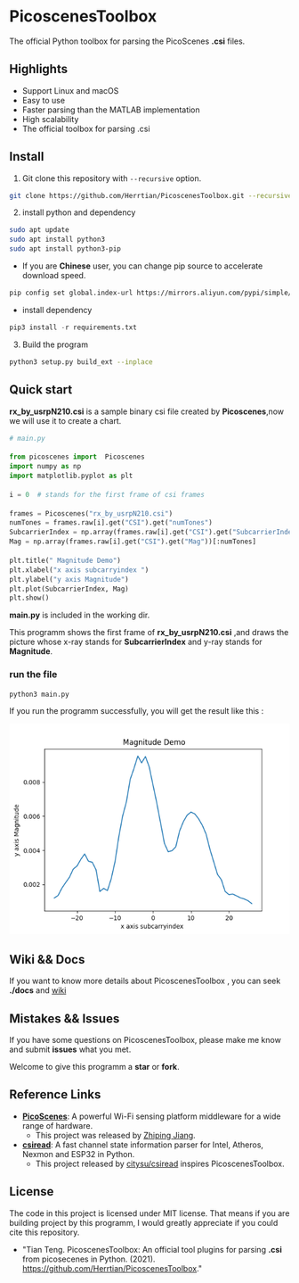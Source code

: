 # PicoscenesToolbox

The official Python toolbox for parsing the PicoScenes **.csi** files.

## Highlights

- Support Linux and macOS
- Easy to use 
- Faster parsing than the MATLAB implementation
- High scalability
- The official toolbox for parsing .csi



## Install

1. Git clone this repository with `--recursive` option.

```bash
git clone https://github.com/Herrtian/PicoscenesToolbox.git --recursive
```

2.  install python and dependency

```bash
sudo apt update
sudo apt install python3
sudo apt install python3-pip
```

* If you are **Chinese** user, you can change pip source to accelerate download speed.

```bash
pip config set global.index-url https://mirrors.aliyun.com/pypi/simple/
```

* install dependency

 ```python
 pip3 install -r requirements.txt 
 ```

3. Build the program  

```bash
python3 setup.py build_ext --inplace
```



## Quick start

**rx_by_usrpN210.csi** is a sample binary csi file created by **Picoscenes**,now we will use it to create a chart.

```python
# main.py 

from picoscenes import  Picoscenes
import numpy as np
import matplotlib.pyplot as plt

i = 0  # stands for the first frame of csi frames

frames = Picoscenes("rx_by_usrpN210.csi")
numTones = frames.raw[i].get("CSI").get("numTones")
SubcarrierIndex = np.array(frames.raw[i].get("CSI").get("SubcarrierIndex"))
Mag = np.array(frames.raw[i].get("CSI").get("Mag"))[:numTones]

plt.title(" Magnitude Demo")
plt.xlabel("x axis subcarryindex ")
plt.ylabel("y axis Magnitude")
plt.plot(SubcarrierIndex, Mag)
plt.show()

```

  **main.py** is included in the working dir.

  This programm shows the first frame of **rx_by_usrpN210.csi** ,and draws the picture whose x-ray stands for **SubcarrierIndex** and y-ray stands for **Magnitude**.

### run the file

```bash
python3 main.py
```

If you run the programm successfully, you will get the result like this :

![](docs/Figure_1.png)



## Wiki && Docs

If you want to know more details about PicoscenesToolbox , you can seek **./docs** and [wiki]()



## Mistakes && Issues

If you have some questions on PicoscenesToolbox, please make me know and submit **issues** what you met.

Welcome to give this programm a **star** or **fork**.



## Reference Links

* **[PicoScenes](https://ps.zpj.io/)**: A powerful Wi-Fi sensing platform middleware for a wide range of hardware.
  * This project was released by [Zhiping Jiang](https://zpj.io/bio/).
* [**csiread**](https://github.com/citysu/csiread): A fast channel state information parser for Intel, Atheros, Nexmon and ESP32 in Python.
  - This project released by [citysu/csiread](https://github.com/citysu/csiread) inspires PicoscenesToolbox.



## License

The code in this project is licensed under MIT license. That means if you are building project by this programm,  I would greatly appreciate if you could cite this repository.

* "Tian Teng. PicoscenesToolbox: An official tool plugins for parsing **.csi** from picosecenes in Python. (2021). https://github.com/Herrtian/PicoscenesToolbox."




















